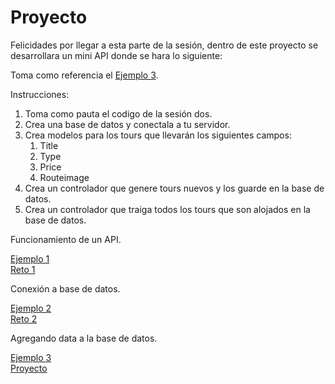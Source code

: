 # Proyecto 

Felicidades por llegar a esta parte de la sesión, dentro de este proyecto se desarrollara un mini API donde se hara lo siguiente:

Toma como referencia el [Ejemplo 3](Ejemplo-03).

Instrucciones:

1. Toma como pauta el codigo de la sesión dos.
1. Crea una base de datos y conectala a tu servidor.
1. Crea modelos para los tours que llevarán los siguientes campos:
    1. Title
    1. Type
    1. Price
    1. Routeimage
1. Crea un controlador que genere tours nuevos y los guarde en la base de datos.
1. Crea un controlador que traiga todos los tours que son alojados en la base de datos.

Funcionamiento de un API.

[Ejemplo 1](Ejemplo-01)   
[Reto 1](Reto-01)

Conexión a base de datos.

[Ejemplo 2](Ejemplo-02)   
[Reto 2](Reto-02)

Agregando data a la base de datos.

[Ejemplo 3](Ejemplo-03)   
[Proyecto](Proyecto)
